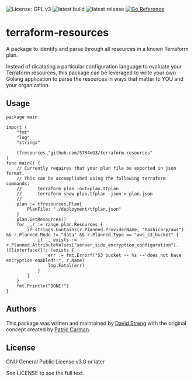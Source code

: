 ![License: GPL v3](https://img.shields.io/badge/License-GPL_v3-blue.svg)
![latest build](https://github.com/S7R4nG3/terraform-resources/actions/workflows/Test.yml/badge.svg)
![latest release](https://img.shields.io/github/release-date/S7R4nG3/terraform-resources)
[![Go Reference](https://pkg.go.dev/badge/github.com/S7R4nG3/terraform-resources.svg)](https://pkg.go.dev/github.com/S7R4nG3/terraform-resources)
# terraform-resources

A package to identify and parse through all resources in a known Terraform plan.

Instead of dicatating a particular configuration language to evaluate your Terraform resources, this package can be leveraged to write your own Golang application to parse the resources in ways that matter to YOU and your organization.

## Usage

```golang
package main

import (
    "fmt"
    "log"
    "strings"

	tfresources "github.com/S7R4nG3/terraform-resources"
)
func main() {
    // Currently requires that your plan file be exported in json format.
    // This can be accomplished using the following terraform commands:
    //      terraform plan -out=plan.tfplan
    //      terraform show plan.tfplan -json > plan.json
    //
    plan := tfresources.Plan{
        PlanFile: "./deployment/tfplan.json"
    }
    plan.GetResources()
    for _,r := range plan.Resources {
        if strings.Contains(r.Planned.ProviderName, "hashicorp/aws") && r.Planned.Mode != "data" && r.Planned.Type == "aws_s3_bucket" {
            if _, exists := r.Planned.AttributeValues["server_side_encryption_configuration"].([]interface{}); !exists {
                err := fmt.Errorf("S3 bucket -- %s -- does not have encryption enabled!!", r.Name)
                log.Fatal(err)
            }
        }
    }
    fmt.Println("DONE!")
}
```

## Authors

This package was written and maintained by [David Streng](https://www.linkedin.com/in/dave-streng) with the original concept created by [Patric Carman](https://www.linkedin.com/in/plcarman/).


## License
GNU General Public License v3.0 or later

See LICENSE to see the full text.

